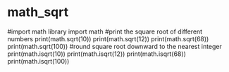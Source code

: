 # math_sqrt
#import math library
import math
#print the square root of different numbers
print(math.sqrt(10))
print(math.sqrt(12))
print(math.sqrt(68))
print(math.sqrt(100))
#round square root downward to the nearest integer
print(math.isqrt(10))
print(math.isqrt(12))
print(math.isqrt(68))
print(math.isqrt(100))
